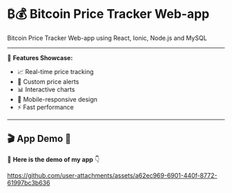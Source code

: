 # ₿💰 Bitcoin Price Tracker Web-app 
Bitcoin Price Tracker Web-app using React, Ionic, Node.js and MySQL

---

💫 **Features Showcase:**
- 📈 Real-time price tracking
- 🔔 Custom price alerts
- 📊 Interactive charts
- 📱 Mobile-responsive design
- ⚡ Fast performance

---

## 🎬 App Demo 🎥

📱 **Here is the demo of my app** 👇

https://github.com/user-attachments/assets/a62ec969-6901-440f-8772-61997bc3b636







